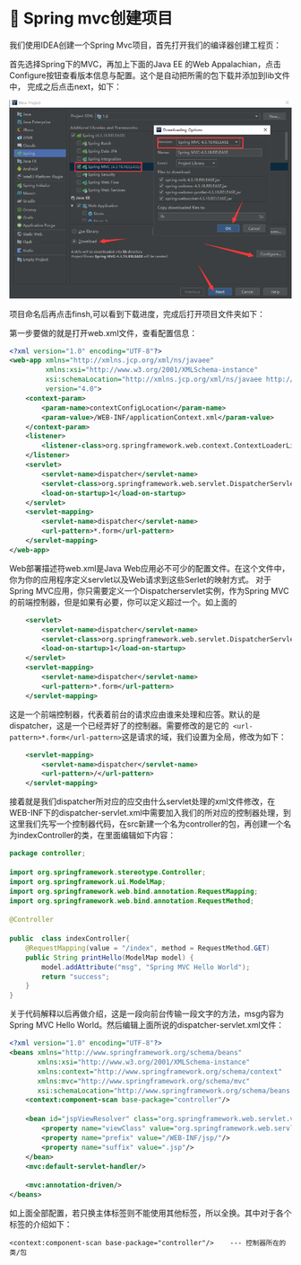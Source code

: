 # :maple_leaf: Spring mvc创建项目

我们使用IDEA创建一个Spring Mvc项目，首先打开我们的编译器创建工程页：

首先选择Spring下的MVC，再加上下面的Java EE 的Web Appalachian，点击Configure按钮查看版本信息与配置。这个是自动把所需的包下载并添加到lib文件中，
完成之后点击next，如下：

![](https://github.com/Lumnca/Spring-MVC/blob/master/img/a1.png)

项目命名后再点击finsh,可以看到下载进度，完成后打开项目文件夹如下：


第一步要做的就是打开web.xml文件，查看配置信息：

```xml
<?xml version="1.0" encoding="UTF-8"?>
<web-app xmlns="http://xmlns.jcp.org/xml/ns/javaee"
         xmlns:xsi="http://www.w3.org/2001/XMLSchema-instance"
         xsi:schemaLocation="http://xmlns.jcp.org/xml/ns/javaee http://xmlns.jcp.org/xml/ns/javaee/web-app_4_0.xsd"
         version="4.0">
    <context-param>
        <param-name>contextConfigLocation</param-name>
        <param-value>/WEB-INF/applicationContext.xml</param-value>
    </context-param>
    <listener>
        <listener-class>org.springframework.web.context.ContextLoaderListener</listener-class>
    </listener>
    <servlet>
        <servlet-name>dispatcher</servlet-name>
        <servlet-class>org.springframework.web.servlet.DispatcherServlet</servlet-class>
        <load-on-startup>1</load-on-startup>
    </servlet>
    <servlet-mapping>
        <servlet-name>dispatcher</servlet-name>
        <url-pattern>*.form</url-pattern>
    </servlet-mapping>
</web-app>
```

Web部署描述符web.xml是Java Web应用必不可少的配置文件。在这个文件中，你为你的应用程序定义servlet以及Web请求到这些Serlet的映射方式。
对于Spring MVC应用，你只需要定义一个Dispatcherservlet实例，作为Spring MVC的前端控制器，但是如果有必要，你可以定义超过一个。如上面的


```xml
    <servlet>
        <servlet-name>dispatcher</servlet-name>
        <servlet-class>org.springframework.web.servlet.DispatcherServlet</servlet-class>
        <load-on-startup>1</load-on-startup>
    </servlet>
    <servlet-mapping>
        <servlet-name>dispatcher</servlet-name>
        <url-pattern>*.form</url-pattern>
    </servlet-mapping>
```

这是一个前端控制器，代表着前台的请求应由谁来处理和应答。默认的是dispatcher，这是一个已经弄好了的控制器。需要修改的是它的` <url-pattern>*.form</url-pattern>`这是请求的域，我们设置为全局，修改为如下：

```xml
    <servlet-mapping>
        <servlet-name>dispatcher</servlet-name>
        <url-pattern>/</url-pattern>
    </servlet-mapping>
```


接着就是我们dispatcher所对应的应交由什么servlet处理的xml文件修改，在WEB-INF下的dispatcher-servlet.xml中需要加入我们的所对应的控制器处理，到这里我们先写一个控制器代码，在src新建一个名为controller的包，再创建一个名为indexController的类，在里面编辑如下内容：

```java
package controller;

import org.springframework.stereotype.Controller;
import org.springframework.ui.ModelMap;
import org.springframework.web.bind.annotation.RequestMapping;
import org.springframework.web.bind.annotation.RequestMethod;

@Controller

public  class indexController{
    @RequestMapping(value = "/index", method = RequestMethod.GET)
    public String printHello(ModelMap model) {
        model.addAttribute("msg", "Spring MVC Hello World");
        return "success";
    }
}
```

关于代码解释以后再做介绍，这是一段向前台传输一段文字的方法，msg内容为Spring MVC Hello World。然后编辑上面所说的dispatcher-servlet.xml文件：

```xml
<?xml version="1.0" encoding="UTF-8"?>
<beans xmlns="http://www.springframework.org/schema/beans"
       xmlns:xsi="http://www.w3.org/2001/XMLSchema-instance"
       xmlns:context="http://www.springframework.org/schema/context"
       xmlns:mvc="http://www.springframework.org/schema/mvc"
       xsi:schemaLocation="http://www.springframework.org/schema/beans http://www.springframework.org/schema/beans/spring-beans.xsd http://www.springframework.org/schema/context http://www.springframework.org/schema/context/spring-context.xsd http://www.springframework.org/schema/mvc http://www.springframework.org/schema/mvc/spring-mvc.xsd">
    <context:component-scan base-package="controller"/>

    <bean id="jspViewResolver" class="org.springframework.web.servlet.view.InternalResourceViewResolver">
        <property name="viewClass" value="org.springframework.web.servlet.view.JstlView"/>
        <property name="prefix" value="/WEB-INF/jsp/"/>
        <property name="suffix" value=".jsp"/>
    </bean>
    <mvc:default-servlet-handler/>

    <mvc:annotation-driven/>
</beans>
```

如上面全部配置，若只换主体标签则不能使用其他标签，所以全换。其中对于各个标签的介绍如下：

```
<context:component-scan base-package="controller"/>    --- 控制器所在的类/包
```




